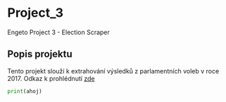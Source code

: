 # Project_3
Engeto Project 3 - Election Scraper

## Popis projektu

Tento projekt slouží k extrahování výsledků z parlamentních voleb v roce 2017. Odkaz k prohlédnutí [zde](https://www.volby.cz/pls/ps2017nss/ps3?xjazyk=CZ)

``` python
print(ahoj)
```
